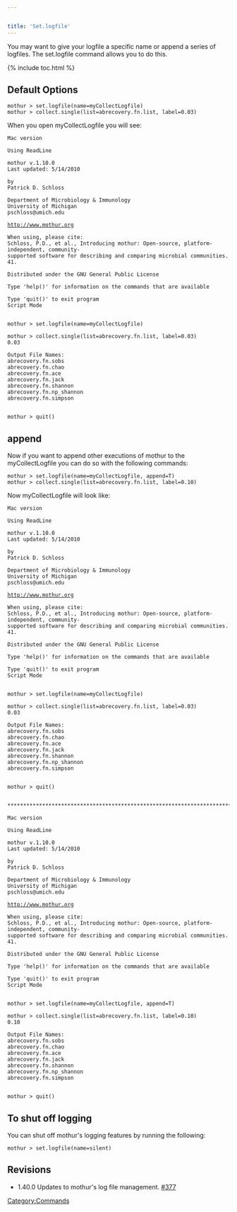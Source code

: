 ```yaml
---


title: 'Set.logfile'
---
```

You may want to give your logfile a specific name or append a series of
logfiles. The set.logfile command allows you to do this.

{% include toc.html %}

## Default Options

    mothur > set.logfile(name=myCollectLogfile)
    mothur > collect.single(list=abrecovery.fn.list, label=0.03)

When you open myCollectLogfile you will see:

    Mac version

    Using ReadLine

    mothur v.1.10.0
    Last updated: 5/14/2010

    by
    Patrick D. Schloss

    Department of Microbiology & Immunology
    University of Michigan
    pschloss@umich.edu
[`http://www.mothur.org`](http://www.mothur.org)

    When using, please cite:
    Schloss, P.D., et al., Introducing mothur: Open-source, platform-independent, community-supported software for describing and comparing microbial communities. Appl Environ Microbiol, 2009. 75(23):7537-41.

    Distributed under the GNU General Public License

    Type 'help()' for information on the commands that are available

    Type 'quit()' to exit program
    Script Mode


    mothur > set.logfile(name=myCollectLogfile)

    mothur > collect.single(list=abrecovery.fn.list, label=0.03)
    0.03

    Output File Names: 
    abrecovery.fn.sobs
    abrecovery.fn.chao
    abrecovery.fn.ace
    abrecovery.fn.jack
    abrecovery.fn.shannon
    abrecovery.fn.np_shannon
    abrecovery.fn.simpson


    mothur > quit()

## append

Now if you want to append other executions of mothur to the
myCollectLogfile you can do so with the following commands:

    mothur > set.logfile(name=myCollectLogfile, append=T)
    mothur > collect.single(list=abrecovery.fn.list, label=0.10)

Now myCollectLogfile will look like:

    Mac version

    Using ReadLine

    mothur v.1.10.0
    Last updated: 5/14/2010

    by
    Patrick D. Schloss

    Department of Microbiology & Immunology
    University of Michigan
    pschloss@umich.edu
[`http://www.mothur.org`](http://www.mothur.org)

    When using, please cite:
    Schloss, P.D., et al., Introducing mothur: Open-source, platform-independent, community-supported software for describing and comparing microbial communities. Appl Environ Microbiol, 2009. 75(23):7537-41.

    Distributed under the GNU General Public License

    Type 'help()' for information on the commands that are available

    Type 'quit()' to exit program
    Script Mode


    mothur > set.logfile(name=myCollectLogfile)
     
    mothur > collect.single(list=abrecovery.fn.list, label=0.03)
    0.03

    Output File Names: 
    abrecovery.fn.sobs
    abrecovery.fn.chao
    abrecovery.fn.ace
    abrecovery.fn.jack
    abrecovery.fn.shannon
    abrecovery.fn.np_shannon
    abrecovery.fn.simpson


    mothur > quit()


    *********************************************************************************

    Mac version

    Using ReadLine

    mothur v.1.10.0
    Last updated: 5/14/2010

    by
    Patrick D. Schloss

    Department of Microbiology & Immunology
    University of Michigan
    pschloss@umich.edu
[`http://www.mothur.org`](http://www.mothur.org)

    When using, please cite:
    Schloss, P.D., et al., Introducing mothur: Open-source, platform-independent, community-supported software for describing and comparing microbial communities. Appl Environ Microbiol, 2009. 75(23):7537-41.

    Distributed under the GNU General Public License

    Type 'help()' for information on the commands that are available

    Type 'quit()' to exit program
    Script Mode


    mothur > set.logfile(name=myCollectLogfile, append=T)
     
    mothur > collect.single(list=abrecovery.fn.list, label=0.10)
    0.10

    Output File Names: 
    abrecovery.fn.sobs
    abrecovery.fn.chao
    abrecovery.fn.ace
    abrecovery.fn.jack
    abrecovery.fn.shannon
    abrecovery.fn.np_shannon
    abrecovery.fn.simpson


    mothur > quit()

## To shut off logging

You can shut off mothur\'s logging features by running the following:

    mothur > set.logfile(name=silent)

## Revisions

-   1.40.0 Updates to mothur\'s log file management.
    [\#377](https://github.com/mothur/mothur/issues/377)

[Category:Commands](Category:Commands)
